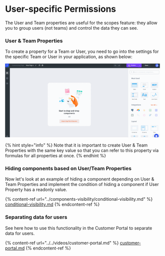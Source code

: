 # User-specific Permissions

The User and Team properties are useful for the scopes feature: they allow you to group users (not teams) and control the data they can see.

### User & Team Properties

To create a property for a Team or User, you need to go into the settings for the specific Team or User in your application, as shown below:

![](../../.gitbook/assets/testgif68.gif)

{% hint style="info" %}
Note that it is important to create User & Team Properties with the same key value so that you can refer to this property via formulas for all properties at once.
{% endhint %}

### Hiding components based on User/Team Properties

Now let's look at an example of hiding a component depending on User & Team Properties and implement the condition of hiding a component if User Property has a readonly value.

{% content-ref url="../components-visibility/conditional-visibility.md" %}
[conditional-visibility.md](../components-visibility/conditional-visibility.md)
{% endcontent-ref %}

### Separating data for users

See here how to use this functionality in the Customer Portal to separate data for users.

{% content-ref url="../../videos/customer-portal.md" %}
[customer-portal.md](../../videos/customer-portal.md)
{% endcontent-ref %}
